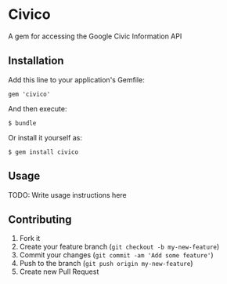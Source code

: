 # Civico

A gem for accessing the Google Civic Information API

## Installation

Add this line to your application's Gemfile:

    gem 'civico'

And then execute:

    $ bundle

Or install it yourself as:

    $ gem install civico

## Usage

TODO: Write usage instructions here

## Contributing

1. Fork it
2. Create your feature branch (`git checkout -b my-new-feature`)
3. Commit your changes (`git commit -am 'Add some feature'`)
4. Push to the branch (`git push origin my-new-feature`)
5. Create new Pull Request

